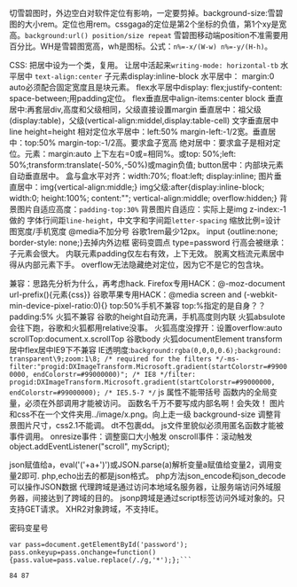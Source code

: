 
切雪碧图时，外边空白对软件定位有影响，一定要剪掉。background-size:雪碧图的大小rem。定位也用rem。cssgaga的定位是第2个坐标的负值，第1个xy是宽高。`background:url() position/size repeat`
雪碧图移动端position不准需要用百分比。WH是雪碧图宽高，wh是图标。公式：`n%=-x/(W-w) n%=-y/(H-h)`。


CSS:
把居中设为一个类，复用。
让居中活起来`writing-mode: horizontal-tb`
水平居中 `text-align:center` 子元素display:inline-block
水平居中： margin:0 auto必须配合固定宽度且是块元素。
flex水平居中display: flex;justify-content: space-between;用padding定位。
flex垂直居中align-items:center block
垂直居中:再套层div,高度和父级相同，父级直接设置margin
垂直居中：祖父级(display:table)，父级(vertical-align:middel,display:table-cell)
文字垂直居中line height=height
相对定位水平居中：left:50% margin-left:-1/2宽。垂直居中：top:50% margin-top:-1/2高。要求盒子宽高
绝对居中：要求盒子是相对定位。元素：margin:auto 上下左右=0或=相同%。或top: 50%;left: 50%;transform:translate(-50%,-50%)或magin负值;
button居中：内部块元素自动垂直居中。
盒与盒水平对齐：width:70%; float:left; display:inline;
图片垂直居中：img{vertical-align:middle;} img父级:after{display:inline-block; width:0; height:100%; content:""; vertical-align:middle; overflow:hidden;}
背景图片自适应高度：`padding-top:30%`
背景图片自适应：实际上是img z-index:-1做的
字体行间距`line-height`，中文字和字间距`letter-spacing`
缩放比例=设计图宽度/手机宽度
@media不加分号
谷歌1rem最少12px。
input {outline:none; border-style: none;}去掉内外边框
密码变圆点 type=password
行高会被继承：子元素会很大。
内联元素padding仅左右有效，上下无效。
脱离文档流元素居中得从内部元素下手。
overflow无法隐藏绝对定位，因为它不是它的包含块。

兼容：思路先分析为什么，再考虑hack.
Firefox专用HACK：@-moz-document url-prefix(){元素{css}}
谷歌苹果专用HACK：@media screen and (-webkit-min-device-pixel-ratio:0){}
top:50%手机不兼容
top:%指定的是自身？？
padding:5% 火狐不兼容
谷歌的height自动充满，手机高度则内联
火狐absulote会往下跑，谷歌和火狐都用relative没事。
火狐高度没撑开：设置overflow:auto
scrollTop:document.x.scrollTop 谷歌body 火狐documentElement
transform居中flex居中IE9下不兼容
IE透明度:`background:rgba(0,0,0,0.6);background: transparent\9;zoom:1\8; /* required for the filters */-ms-filter:"progid:DXImageTransform.Microsoft.gradient(startColorstr=#99000000, endColorstr=#99000000)"; /* IE8 */filter: progid:DXImageTransform.Microsoft.gradient(startColorstr=#99000000, endColorstr=#99000000); /* IE5.5-7 */`
js
属性不能带括号
函数内的全局变量，必须在外部调用才能被访问。
函数名千万不要写成内部名啊！会失效！
图片和css不在一个文件夹用../image/x.png。向上走一级
background-size 调整背景图片尺寸，css2.1不能调。
dt不包裹dd。
js文件里貌似必须用匿名函数才能被事件调用。
onresize事件：调整窗口大小触发
onscroll事件：滚动触发
object.addEventListener("scroll", myScript);

json赋值给a，eval('('+a+')')或JSON.parse(a)解析变量a赋值给变量2，调用变量2即可.
php,echo出去的都是json格式。
php方法json_encode和json_decode可以操作JSON数据
代理跨域是通过访问本地域名服务器，让服务端访问外域服务器，间接达到了跨域的目的。
jsonp跨域是通过script标签访问外域对象的。只支持GET请求。
XHR2对象跨域，不支持IE。



密码变星号
```
var pass=document.getElementById('password');
pass.onkeyup=pass.onchange=function(){pass.value=pass.value.replace(/./g,'*');};```

84 87




































